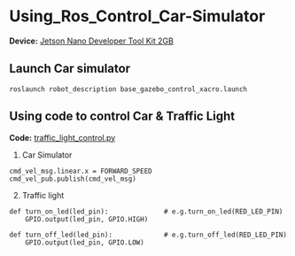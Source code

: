 # Using_Ros_Control_Car-Simulator
**Device:** [Jetson Nano Developer Tool Kit 2GB](https://developer.nvidia.com/embedded/jetson-nano-developer-kit) <br>
## Launch Car simulator
```
roslaunch robot_description base_gazebo_control_xacro.launch
```
## Using code to  control Car & Traffic Light
**Code:** [traffic_light_control.py](https://github.com/Joeysssss/Using_Ros_Control_Car-Simulator/blob/main/traffic_light_control.py) <br>
1. Car Simulator
```
cmd_vel_msg.linear.x = FORWARD_SPEED   
cmd_vel_pub.publish(cmd_vel_msg)
```
2. Traffic light
```
def turn_on_led(led_pin):              # e.g.turn_on_led(RED_LED_PIN)
    GPIO.output(led_pin, GPIO.HIGH)
    
def turn_off_led(led_pin):             # e.g.turn_off_led(RED_LED_PIN)
    GPIO.output(led_pin, GPIO.LOW)
```
